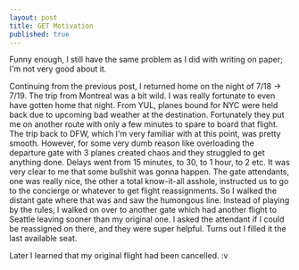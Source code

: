 ```yaml
---
layout: post
title: GET Motivation
published: true
---
```

Funny enough, I still have the same problem as I did with writing on paper; I'm not very good about it.

Continuing from the previous post, I returned home on the night of 7/18 -> 7/19. The trip from Montreal was a bit wild. I was really fortunate to even have gotten home that night. From YUL, planes bound for NYC were held back due to upcoming bad weather at the destination. Fortunately they put me on another route with only a few minutes to spare to board that flight. The trip back to DFW, which I'm very familiar with at this point, was pretty smooth. However, for some very dumb reason like overloading the departure gate with 3 planes created chaos and they struggled to get anything done. Delays went from 15 minutes, to 30, to 1 hour, to 2 etc. It was very clear to me that some bullshit was gonna happen. The gate attendants, one was really nice, the other a total know-it-all asshole, instructed us to go to the concierge or whatever to get flight reassignments. So I walked the distant gate where that was and saw the humongous line. Instead of playing by the rules, I walked on over to another gate which had another flight to Seattle leaving sooner than my original one. I asked the attendant if I could be reassigned on there, and they were super helpful. Turns out I filled it the last available seat.

Later I learned that my original flight had been cancelled. :v